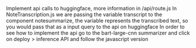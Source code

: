 Implement api calls to huggingface, more information in /api/route.js
In NoteTranscription.js we are passing the variable transcript to the component notesummarize, the variable represents
the transcribed text, so you would pass that as a input query to the api on huggingface
In order to see how to implement the api go to the bart-large-cnn summarizer and click on deploy > inference API and follow the javascript version
